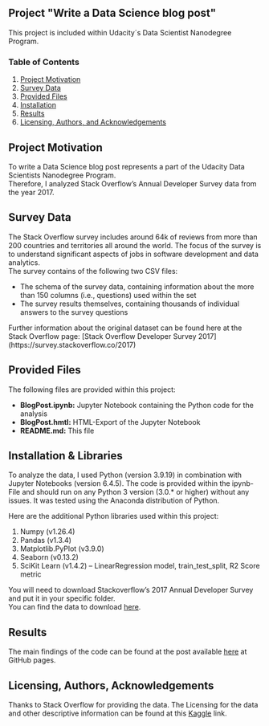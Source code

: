 ## Project "Write a Data Science blog post"

This project is included within Udacity´s Data Scientist Nanodegree Program.

### Table of Contents
 
1. [Project Motivation](#motivation)
2. [Survey Data](#surveydata)
3. [Provided Files](#files)
4. [Installation](#installation)
5. [Results](#results)
6. [Licensing, Authors, and Acknowledgements](#licensing)

## Project Motivation <a name="motivation"></a>

To write a Data Science blog post represents a part of the Udacity Data Scientists Nanodegree Program.</br> 
Therefore, I analyzed Stack Overflow’s Annual Developer Survey data from the year 2017.

## Survey Data <a name="surveydata"></a>

The Stack Overflow survey includes around 64k of reviews from more than 200 countries and territories all around the world. The focus of the survey is to understand significant aspects of jobs in software development and data analytics.</br>
The survey contains of the following two CSV files:
<ul>
  <li>The schema of the survey data, containing information about the more than 150 columns (i.e., questions) used within the set
  <li>The survey results themselves, containing thousands of individual answers to the survey questions 
</ul>
Further information about the original dataset can be found here at the Stack Overflow page: [Stack Overflow Developer Survey 2017](https://survey.stackoverflow.co/2017)

## Provided Files <a name="files"></a>

The following files are provided within this project:
<ul>
  <li><b>BlogPost.ipynb:</b> Jupyter Notebook containing the Python code for the analysis</li>
  <li><b>BlogPost.hmtl:</b> HTML-Export of the Jupyter Notebook</li>
  <li><b>README.md:</b> This file</li>
</ul>

## Installation & Libraries <a name="installation"></a>

To analyze the data, I used Python (version 3.9.19) in combination with Jupyter Notebooks (version 6.4.5). The code is provided within the ipynb-File and should run on any Python 3 version (3.0.* or higher) without any issues. It was tested using the Anaconda distribution of Python.</br>

Here are the additional Python libraries used within this project:
<ol>
  <li>Numpy (v1.26.4)</li>
  <li>Pandas (v1.3.4)</li>
  <li>Matplotlib.PyPlot (v3.9.0)</li>
  <li>Seaborn (v0.13.2)</li>
  <li>SciKit Learn (v1.4.2) – LinearRegression model, train_test_split, R2 Score metric</li>
</ol>

You will need to download Stackoverflow’s 2017 Annual Developer Survey and put it in your specific folder.</br> 
You can find the data to download [here](https://insights.stackoverflow.com/survey). </br>

## Results <a name="results"></a>

The main findings of the code can be found at the post available [here](https://sschuhmi.github.io/2024/07/05/BlogPost.html) at GitHub pages.

## Licensing, Authors, Acknowledgements<a name="licensing"></a>

Thanks to Stack Overflow for providing the data. The Licensing for the data and other descriptive information can be found at this [Kaggle](https://www.kaggle.com/stackoverflow/so-survey-2017/data) link.
